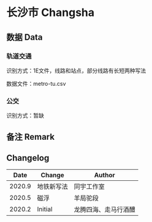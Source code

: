 # 长沙市 Changsha

## 数据 Data

### 轨道交通

识别方式：1E文件，线路和站点，部分线路有长短两种写法

数据文件：metro-tu.csv

### 公交

识别方式：暂缺

## 备注 Remark

## Changelog

Date | Change | Author
-----|--------|-------
2020.9 | 地铁新写法 | 同宇工作室
2020.5 | 磁浮 | 羊局驼段
2020.2 | Initial | 龙腾四海、走马行酒醴
